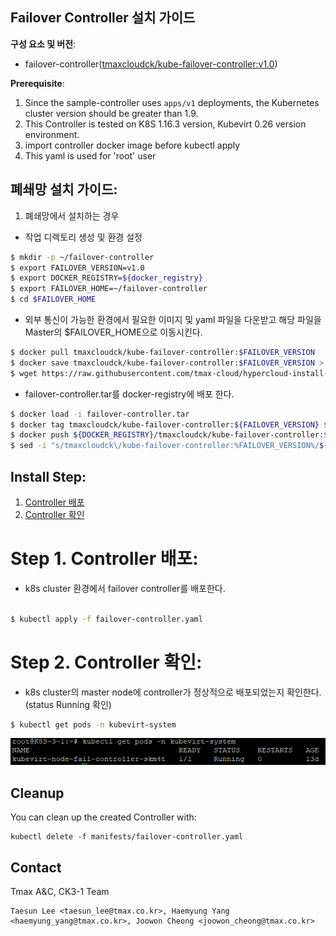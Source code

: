## Failover Controller 설치 가이드

**구성 요소 및 버전**:

* failover-controller([tmaxcloudck/kube-failover-controller:v1.0](https://hub.docker.com/layers/tmaxcloudck/kube-failover-controller/v1.0/images/sha256-537c04aa66e99fff283151a2de6afba1f17810cfef14e4ff21e785da9de93da2?context=repo))

**Prerequisite**:

1. Since the sample-controller uses `apps/v1` deployments, the Kubernetes cluster version should be greater than 1.9.
2. This Controller is tested on K8S 1.16.3 version, Kubevirt 0.26 version environment.
3. import controller docker image before kubectl apply
4. This yaml is used for 'root' user


## 폐쇄망 설치 가이드:

1. 폐쇄망에서 설치하는 경우

  *  작업 디렉토리 생성 및 환경 설정
  ```sh
  $ mkdir -p ~/failover-controller
  $ export FAILOVER_VERSION=v1.0
  $ export DOCKER_REGISTRY=${docker_registry}
  $ export FAILOVER_HOME=~/failover-controller
  $ cd $FAILOVER_HOME
  ```

  * 외부 통신이 가능한 환경에서 필요한 이미지 및 yaml 파일을 다운받고 해당 파일을 Master의 $FAILOVER_HOME으로 이동시킨다.
  ```sh
  $ docker pull tmaxcloudck/kube-failover-controller:$FAILOVER_VERSION
  $ docker save tmaxcloudck/kube-failover-controller:$FAILOVER_VERSION > failover-controller.tar
  $ wget https://raw.githubusercontent.com/tmax-cloud/hypercloud-install-guide/master/VM_KubeVirt/Failover%20Controller/yaml/failover-controller.yaml
  ```

  * failover-controller.tar를 docker-registry에 배포 한다.
  ```sh
  $ docker load -i failover-controller.tar 
  $ docker tag tmaxcloudck/kube-failover-controller:${FAILOVER_VERSION} ${DOCKER_REGISTRY}/tmaxcloudck/kube-failover-controller:${FAILOVER_VERSION}
  $ docker push ${DOCKER_REGISTRY}/tmaxcloudck/kube-failover-controller:${FAILOVER_VERSION}
  $ sed -i "s/tmaxcloudck\/kube-failover-controller:%FAILOVER_VERSION%/${DOCKER_REGISTRY}\/tmaxcloudck\/kube-failover-controller:${FAILOVER_VERSION}/g" ${FAILOVER_HOME}/yaml/failover-controller.yaml
  ```
  
## Install Step:

1. [Controller 배포](#step-1)
2. [Controller 확인](#step-2)

# Step 1. Controller 배포:

* k8s cluster 환경에서 failover controller를 배포한다. 

```sh

$ kubectl apply -f failover-controller.yaml
```
# Step 2. Controller 확인:

* k8s cluster의 master node에 controller가 정상적으로 배포되었는지 확인한다.(status Running 확인)

```sh
$ kubectl get pods -n kubevirt-system
```
![image](figure/controller.PNG)


## Cleanup

You can clean up the created Controller with:

    kubectl delete -f manifests/failover-controller.yaml

## Contact

Tmax A&C, CK3-1 Team
```
Taesun Lee <taesun_lee@tmax.co.kr>, Haemyung Yang <haemyung_yang@tmax.co.kr>, Joowon Cheong <joowon_cheong@tmax.co.kr>
```